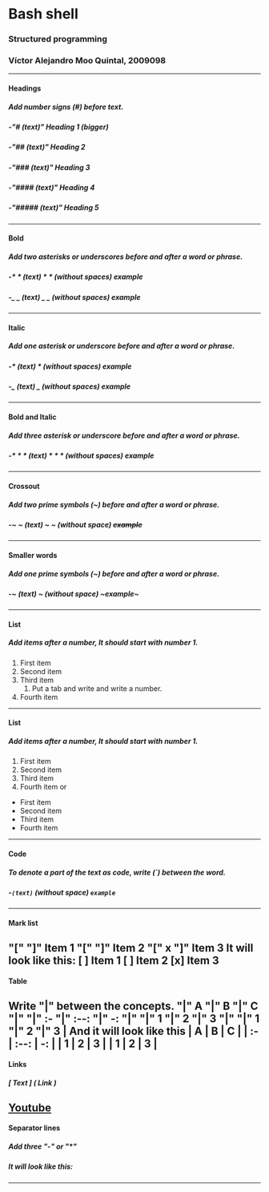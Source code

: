 # Bash shell
### Structured programming
### Víctor Alejandro Moo Quintal, 2009098
---
#### **Headings**
##### Add number signs (#) before text.

##### -"# (text)" Heading 1 (bigger)
##### -"## (text)" Heading 2
##### -"### (text)" Heading 3
##### -"#### (text)" Heading 4
##### -"##### (text)" Heading 5  
---
#### **Bold**
##### Add two asterisks or underscores before and after a word or phrase.

##### -* * (text) * *  (without spaces) **example**
##### -_ _ (text) _ _ (without spaces) __example__
---
#### **Italic**
##### Add one asterisk or underscore before and after a word or phrase.

##### -* (text) *  (without spaces) *example*
##### -_ (text) _ (without spaces) _example_
---
#### **Bold and Italic**
##### Add three asterisk or underscore before and after a word or phrase.
##### -* * * (text) * * * (without spaces) ***example***

---
#### **Crossout**
##### Add two prime symbols (~) before and after a word or phrase.

##### -~ ~ (text) ~ ~ (without space) ~~example~~
---
#### **Smaller words**
##### Add one prime symbols (~) before and after a word or phrase.
##### -~ (text) ~ (without space) ~example~
---
#### **List**
##### Add items after a number, It should start with number 1.
1. First item
2. Second item
3. Third item
    1. Put a tab and write and write a number.
4. Fourth item
---
#### **List**
##### Add items after a number, It should start with number 1.
1. First item
2. Second item
3. Third item
4. Fourth item
or
- First item
- Second item
- Third item
- Fourth item
---
#### **Code**
##### To denote a part of the text as code, write (`) between the word.
##### -` (text) ` (without space) `example`
---
#### **Mark list**

"[" "]" Item 1
"[" "]" Item 2
"[" x "]" Item 3
It will look like this:
[ ] Item 1
[ ] Item 2
[x] Item 3
---
#### **Table**
Write "|" between the concepts.
"|" A "|" B "|" C "|"
"|" :- "|" :--: "|" -: "|"
"|" 1 "|" 2 "|" 3 "|"
"|" 1 "|" 2 "|" 3 |
 And it will look like this
| A | B | C |
| :- | :--: | -: |
| 1 | 2 | 3 |
| 1 | 2 | 3 |
---
#### **Links**
##### [ Text ] ( Link )
[Youtube](www.youtube.com)
---
#### **Separator lines**
##### Add three "-" or "*"
##### It will look like this:
---
